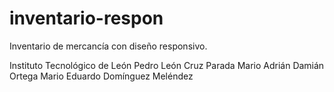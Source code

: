 # inventario-respon
Inventario de mercancía con diseño responsivo.

Instituto Tecnológico de León
Pedro León Cruz Parada
Mario Adrián Damián Ortega
Mario Eduardo Domínguez Meléndez
